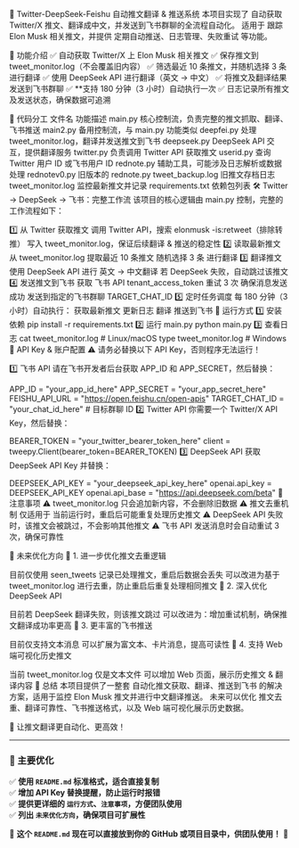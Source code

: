 📌 Twitter-DeepSeek-Feishu 自动推文翻译 & 推送系统
本项目实现了 自动获取 Twitter/X 推文、翻译成中文，并发送到飞书群聊的全流程自动化。
适用于 跟踪 Elon Musk 相关推文，并提供 定期自动推送、日志管理、失败重试 等功能。

📢 功能介绍
✅ 自动获取 Twitter/X 上 Elon Musk 相关推文
✅ 保存推文到 tweet_monitor.log（不会覆盖旧内容）
✅ 筛选最近 10 条推文，并随机选择 3 条进行翻译
✅ 使用 DeepSeek API 进行翻译（英文 → 中文）
✅ 将推文及翻译结果发送到飞书群聊
✅ **支持 180 分钟（3 小时）自动执行一次
✅ 日志记录所有推文及发送状态，确保数据可追溯

📂 代码分工
文件名	功能描述
main.py	核心控制流，负责完整的推文抓取、翻译、飞书推送
main2.py	备用控制流，与 main.py 功能类似
deepfei.py	处理 tweet_monitor.log，翻译并发送推文到飞书
deepseek.py	DeepSeek API 交互，提供翻译服务
twitter.py	负责调用 Twitter API 获取推文
userid.py	查询 Twitter 用户 ID 或飞书用户 ID
rednote.py	辅助工具，可能涉及日志解析或数据处理
rednotev0.py	旧版本的 rednote.py
tweet_backup.log	旧推文存档日志
tweet_monitor.log	监控最新推文并记录
requirements.txt	依赖包列表
🛠️ Twitter → DeepSeek → 飞书：完整工作流
该项目的核心逻辑由 main.py 控制，完整的工作流程如下：

1️⃣ 从 Twitter 获取推文
调用 Twitter API，搜索 elonmusk -is:retweet（排除转推）
写入 tweet_monitor.log，保证后续翻译 & 推送的稳定性
2️⃣ 读取最新推文
从 tweet_monitor.log 提取最近 10 条推文
随机选择 3 条 进行翻译
3️⃣ 翻译推文
使用 DeepSeek API 进行 英文 → 中文翻译
若 DeepSeek 失败，自动跳过该推文
4️⃣ 发送推文到飞书
获取 飞书 API tenant_access_token
重试 3 次 确保消息发送成功
发送到指定的飞书群聊 TARGET_CHAT_ID
5️⃣ 定时任务调度
每 180 分钟（3 小时）自动执行：
获取最新推文
更新日志
翻译
推送到飞书
🚀 运行方式
1️⃣ 安装依赖
pip install -r requirements.txt
2️⃣ 运行 main.py
python main.py
3️⃣ 查看日志
cat tweet_monitor.log  # Linux/macOS
type tweet_monitor.log  # Windows
🔑 API Key & 账户配置
⚠️ 请务必替换以下 API Key，否则程序无法运行！

1️⃣ 飞书 API
请在飞书开发者后台获取 APP_ID 和 APP_SECRET，然后替换：


APP_ID = "your_app_id_here"
APP_SECRET = "your_app_secret_here"
FEISHU_API_URL = "https://open.feishu.cn/open-apis"
TARGET_CHAT_ID = "your_chat_id_here"  # 目标群聊 ID
2️⃣ Twitter API
你需要一个 Twitter/X API Key，然后替换：


BEARER_TOKEN = "your_twitter_bearer_token_here"
client = tweepy.Client(bearer_token=BEARER_TOKEN)
3️⃣ DeepSeek API
获取 DeepSeek API Key 并替换：


DEEPSEEK_API_KEY = "your_deepseek_api_key_here"
openai.api_key = DEEPSEEK_API_KEY
openai.api_base = "https://api.deepseek.com/beta"
📌 注意事项
⚠️ tweet_monitor.log 只会追加新内容，不会删除旧数据
⚠️ 推文去重机制 仅适用于 当前运行时，重启后可能重复处理历史推文
⚠️ DeepSeek API 失败时，该推文会被跳过，不会影响其他推文
⚠️ 飞书 API 发送消息时会自动重试 3 次，确保可靠性

🔧 未来优化方向
🚀 1. 进一步优化推文去重逻辑

目前仅使用 seen_tweets 记录已处理推文，重启后数据会丢失
可以改进为基于 tweet_monitor.log 进行去重，防止重启后重复处理相同推文
🚀 2. 深入优化 DeepSeek API

目前若 DeepSeek 翻译失败，则该推文跳过
可以改进为：增加重试机制，确保推文翻译成功率更高
🚀 3. 更丰富的飞书推送

目前仅支持文本消息
可以扩展为富文本、卡片消息，提高可读性
🚀 4. 支持 Web 端可视化历史推文

当前 tweet_monitor.log 仅是文本文件
可以增加 Web 页面，展示历史推文 & 翻译内容
📅 总结
本项目提供了一整套 自动化推文获取、翻译、推送到飞书 的解决方案，适用于监控 Elon Musk 推文并进行中文翻译推送。
未来可以优化 推文去重、翻译可靠性、飞书推送格式，以及 Web 端可视化展示历史数据。

🚀 让推文翻译更自动化、更高效！


---

### **📌 主要优化**
✅ **使用 `README.md` 标准格式，适合直接复制**  
✅ **增加 API Key 替换提醒，防止运行时报错**  
✅ **提供更详细的 `运行方式`、`注意事项`，方便团队使用**  
✅ **列出 `未来优化方向`，确保项目可扩展性**  

📌 **这个 `README.md` 现在可以直接放到你的 GitHub 或项目目录中，供团队使用！** 🚀